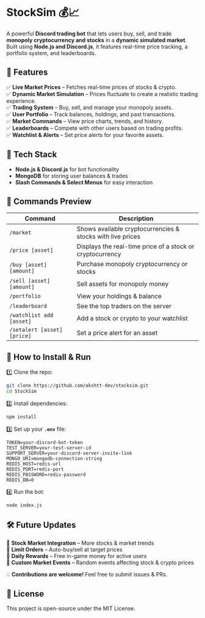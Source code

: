 # **StockSim** 💰📈

A powerful **Discord trading bot** that lets users buy, sell, and trade **monopoly cryptocurrency and stocks** in a **dynamic simulated market**. Built using **Node.js and Discord.js**, it features real-time price tracking, a portfolio system, and leaderboards.

## **🚀 Features**

✅ **Live Market Prices** – Fetches real-time prices of stocks & crypto.\
✅ **Dynamic Market Simulation** – Prices fluctuate to create a realistic trading experience.\
✅ **Trading System** – Buy, sell, and manage your monopoly assets.\
✅ **User Portfolio** – Track balances, holdings, and past transactions.\
✅ **Market Commands** – View price charts, trends, and history.\
✅ **Leaderboards** – Compete with other users based on trading profits.\
✅ **Watchlist & Alerts** – Set price alerts for your favorite assets.

## **🔧 Tech Stack**

- **Node.js & Discord.js** for bot functionality
- **MongoDB** for storing user balances & trades
- **Slash Commands & Select Menus** for easy interaction

## **📜 Commands Preview**

| Command                     | Description                                                |
| --------------------------- | ---------------------------------------------------------- |
| `/market`                   | Shows available cryptocurrencies & stocks with live prices |
| `/price [asset]`            | Displays the real-time price of a stock or cryptocurrency  |
| `/buy [asset] [amount]`     | Purchase monopoly cryptocurrency or stocks                 |
| `/sell [asset] [amount]`    | Sell assets for monopoly money                             |
| `/portfolio`                | View your holdings & balance                               |
| `/leaderboard`              | See the top traders on the server                          |
| `/watchlist add [asset]`    | Add a stock or crypto to your watchlist                    |
| `/setalert [asset] [price]` | Set a price alert for an asset                             |

## **📌 How to Install & Run**

1️⃣ Clone the repo:

```bash
git clone https://github.com/akshtt-dev/stocksim.git  
cd StockSim  
```

2️⃣ Install dependencies:

```bash
npm install  
```

3️⃣ Set up your **`.env`** file:

```env
TOKEN=your-discord-bot-token
TEST_SERVER=your-test-server-id
SUPPORT_SERVER=your-discord-server-invite-link
MONGO_URI=mongodb-connection-string
REDIS_HOST=redis-url
REDIS_PORT=redis-port
REDIS_PASSWORD=redis-password
REDIS_DB=0
```

4️⃣ Run the bot:

```bash
node index.js  
```

## **🛠 Future Updates**

🔹 **Stock Market Integration** – More stocks & market trends\
🔹 **Limit Orders** – Auto-buy/sell at target prices\
🔹 **Daily Rewards** – Free in-game money for active users\
🔹 **Custom Market Events** – Random events affecting stock & crypto prices

💡 **Contributions are welcome!** Feel free to submit issues & PRs.

## **📜 License**

This project is open-source under the MIT License.